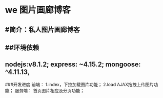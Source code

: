  we 图片画廊博客
==================
#简介：私人图片画廊博客
---------------------
##环境依赖
---------
nodejs:v8.1.2;
express: ~4.15.2;
mongoose: ^4.11.13,
-----------
###开发进度
前端：
1.index，下拉加载图片功能；
2.load AJAX拖拽上传图片功能；
服务端：
首页图片相应及分页功能；



